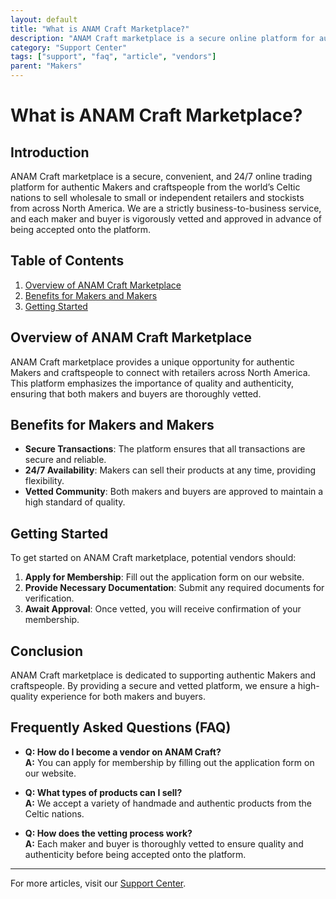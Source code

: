 ```yaml
---
layout: default
title: "What is ANAM Craft Marketplace?"
description: "ANAM Craft marketplace is a secure online platform for authentic Makers and craftspeople."
category: "Support Center"
tags: ["support", "faq", "article", "vendors"]
parent: "Makers"
---
```


# What is ANAM Craft Marketplace?

## Introduction

ANAM Craft marketplace is a secure, convenient, and 24/7 online trading platform for authentic Makers and craftspeople from the world’s Celtic nations to sell wholesale to small or independent retailers and stockists from across North America. We are a strictly business-to-business service, and each maker and buyer is vigorously vetted and approved in advance of being accepted onto the platform.

## Table of Contents
1. [Overview of ANAM Craft Marketplace](#overview-of-anam-craft-marketplace)
2. [Benefits for Makers and Makers](#benefits-for-makers-and-vendors)
3. [Getting Started](#getting-started)

## Overview of ANAM Craft Marketplace

ANAM Craft marketplace provides a unique opportunity for authentic Makers and craftspeople to connect with retailers across North America. This platform emphasizes the importance of quality and authenticity, ensuring that both makers and buyers are thoroughly vetted.

## Benefits for Makers and Makers

- **Secure Transactions**: The platform ensures that all transactions are secure and reliable.
- **24/7 Availability**: Makers can sell their products at any time, providing flexibility.
- **Vetted Community**: Both makers and buyers are approved to maintain a high standard of quality.

## Getting Started

To get started on ANAM Craft marketplace, potential vendors should:

1. **Apply for Membership**: Fill out the application form on our website.
2. **Provide Necessary Documentation**: Submit any required documents for verification.
3. **Await Approval**: Once vetted, you will receive confirmation of your membership.

## Conclusion

ANAM Craft marketplace is dedicated to supporting authentic Makers and craftspeople. By providing a secure and vetted platform, we ensure a high-quality experience for both makers and buyers.

## Frequently Asked Questions (FAQ)

- **Q: How do I become a vendor on ANAM Craft?**  
  **A:** You can apply for membership by filling out the application form on our website.

- **Q: What types of products can I sell?**  
  **A:** We accept a variety of handmade and authentic products from the Celtic nations.

- **Q: How does the vetting process work?**  
  **A:** Each maker and buyer is thoroughly vetted to ensure quality and authenticity before being accepted onto the platform.
---

For more articles, visit our [Support Center](https://support.anamcraft.com).